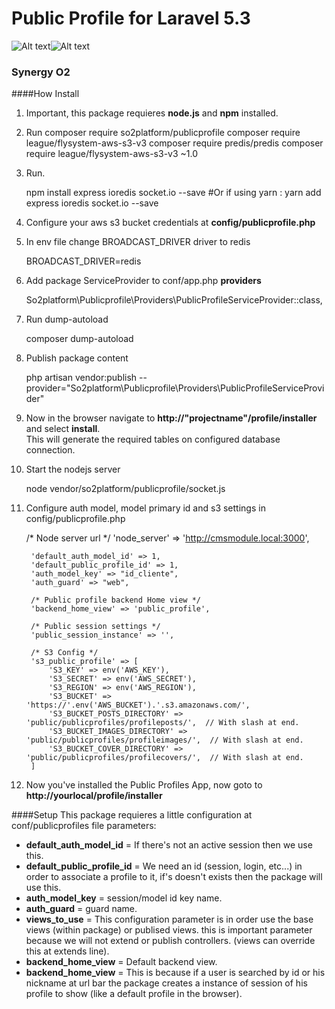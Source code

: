 # Public Profile for Laravel 5.3
![Alt text](https://img.shields.io/badge/build-passing%2Fdeveloping-yellowgreen.svg)![Alt text](https://img.shields.io/badge/beta%20version-1.3-yellow.svg )
### Synergy O2


  ####How Install
  1. Important, this package requieres <b>node.js</b> and <b>npm</b> installed.

         
  2. Run 
            composer require so2platform/publicprofile
            composer require league/flysystem-aws-s3-v3
            composer require predis/predis
            composer require league/flysystem-aws-s3-v3 ~1.0


  3. Run.
 
 
        npm install express ioredis socket.io --save
        #Or if using yarn : yarn add express ioredis socket.io --save
        

  4. Configure your aws s3 bucket credentials at <b>config/publicprofile.php</b>
  
  5. In env file change BROADCAST_DRIVER driver to redis
  
  
        BROADCAST_DRIVER=redis
        

  6. Add package ServiceProvider to conf/app.php <b>providers</b>
     
     
        So2platform\Publicprofile\Providers\PublicProfileServiceProvider::class,

 
  7. Run dump-autoload
     
     
     
        composer dump-autoload

  8. Publish package content
     
     
        php artisan vendor:publish --provider="So2platform\Publicprofile\Providers\PublicProfileServiceProvider"

  9. Now in the browser navigate to <b>http://"projectname"/profile/installer</b> and select <b>install</b>.<br>
     This will generate the required tables on configured database connection.

  10. Start the nodejs server


        node vendor/so2platform/publicprofile/socket.js
      
  11. Configure auth model, model primary id and s3 settings in config/publicprofile.php
  
       
       /* Node server url */
           'node_server' => 'http://cmsmodule.local:3000',
       
           'default_auth_model_id' => 1,
           'default_public_profile_id' => 1,
           'auth_model_key' => "id_cliente",
           'auth_guard' => "web",
       
           /* Public profile backend Home view */
           'backend_home_view' => 'public_profile',
       
           /* Public session settings */
           'public_session_instance' => '',
       
           /* S3 Config */
           's3_public_profile' => [
               'S3_KEY' => env('AWS_KEY'),
               'S3_SECRET' => env('AWS_SECRET'),
               'S3_REGION' => env('AWS_REGION'),
               'S3_BUCKET' => 'https://'.env('AWS_BUCKET').'.s3.amazonaws.com/',
               'S3_BUCKET_POSTS_DIRECTORY' => 'public/publicprofiles/profileposts/',  // With slash at end.
               'S3_BUCKET_IMAGES_DIRECTORY' => 'public/publicprofiles/profileimages/',  // With slash at end.
               'S3_BUCKET_COVER_DIRECTORY' => 'public/publicprofiles/profilecovers/',  // With slash at end.
           ]
  
  12. Now you've installed the Public Profiles App, now goto to <b>http://yourlocal/profile/installer</b>
  
  
  
  
  
  ####Setup
  This package requieres a little configuration at conf/publicprofiles file
  parameters:
  
   * <b>default_auth_model_id</b> = If there's not an active session then we use this.
   * <b>default_public_profile_id</b> = We need an id (session, login, etc...) in order to associate a profile to it, if's doesn't exists then the package will use this.
   * <b>auth_model_key</b> = session/model id key name.
   * <b>auth_guard</b> = guard name.
   * <b>views_to_use</b> = This configuration parameter is in order use the base views (within package) or publised views. this is important parameter because we
   will not extend or publish controllers. (views can override this at extends line).
   * <b>backend_home_view</b> = Default backend view.
   * <b>backend_home_view</b> = This is because if a user is searched by id or his nickname at url bar the package creates a instance of session of his profile to show (like a default profile in the browser).
                                            
                                            
